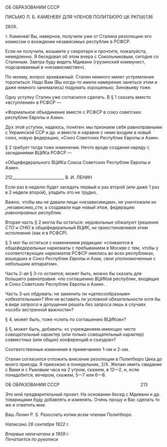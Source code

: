 ОБ ОБРАЗОВАНИИ СССР

ПИСЬМО Л. Б. КАМЕНЕВУ ДЛЯ ЧЛЕНОВ ПОЛИТБЮРО ЦК РКП(б)136

26/IX.

т. Каменев! Вы, наверное, получили уже от Сталина резолюцию его комиссии о вхождении независимых республик в РСФСР.

Если не получили, возьмите у секретаря и прочтите, пожалуйста, немедленно. Я бе­седовал об этом вчера с Сокольниковым, сегодня со Сталиным. Завтра буду видеть Мдивани (грузинский коммунист, подозреваемый в «независимстве»).

По-моему, вопрос архиважный. Сталин немного имеет устремление торопиться. На­до Вам (Вы когда-то имели намерение заняться этим и даже немного занимались) по­думать хорошенько; Зиновьеву тоже.

Одну уступку Сталин уже согласился сделать. В § 1 сказать вместо «вступления» в РСФСР —

«Формальное объединение вместе с РСФСР в союз советских республик Ев­ропы и Азии».

Дух этой уступки, надеюсь, понятен: мы признаем себя равноправными с Украин­ской ССР и др. и вместе и наравне с ними входим в новый союз, новую федерацию, «Союз Советских Республик Европы и Азии».

§ 2 требует тогда тоже изменения. Нечто вроде создания наряду с заседаниями ВЦИКа РСФСР —

«Общефедерального ВЦИКа Союза Советских Республик Европы и Азии».

  

212__________________________ В. И. ЛЕНИН

Если раз в неделю будет заседать первый и раз второй (или даже 1 раз в 2 недели второй), уладить это не трудно.

Важно, чтобы мы не давали пищи «независимцам», не уничтожали их _независимо­__сти,_ а создавали еще _новый этаж,_ федерацию _равноправных_ республик.

Вторая часть § 2 могла бы остаться: недовольные обжалуют (решения _СТО_ и _СНК)_ в общефедеральный ВЦИК, _не приостанавливая этим_ исполнения (как и в РСФСР).

§ 3 мог бы остаться с изменением редакции: «сливаются в _общефедеральные_ нарко­маты с пребыванием в Москве с тем, чтобы у соответствующих наркоматов РСФСР имелись во всех республиках, _вошедших в Союз Республик Европы и Азии,_ свои упол­номоченные с небольшим аппаратом».

Часть 2-ая § 3-го остается; может быть, можно бы сказать для большего равнопра­вия: «по соглашению _ВЦИКов_ республик, входящих в Союз Советских Республик Ев­ропы и Азии».

Часть 3-ью обдумать: не заменить ли «целесообразным» _«обязательным»?_ Или не вставить ли _условной_ обязательности хотя бы в виде _запроса_ и допущения решать без запроса лишь в случаях «особо экстренной важности»?

§ 4, может быть, тоже «слить по соглашению ВЦИКов»?

§ 5, может быть, добавить: «с учреждением имеющих _чисто совещательный_ харак­тер (или _только_ совещательный характер) совместных (или общих) конференций и съездов»?

Соответственные изменения в примечаниях 1-ом и 2-ом.

Сталин согласился отложить внесение резолюции в Политбюро Цека до моего при­езда. Я приезжаю в понедельник, 2/Х. Желаю иметь свидание с Вами и с Рыковым часа на 2 утром, скажем, в 12—2, и, если понадобится, вечером, скажем, 5—7 или 6—8.

  

ОБ ОБРАЗОВАНИИ СССР                                                                  213

Это мой предварительный проект. На основании бесед с Мдивани и др. товарищами буду добавлять и изменять. Очень прошу и Вас сделать то же и ответить мне.

Ваш _Ленин_ P. S. Разослать копии _всем_ членам Политбюро.

_Написано 26 сентября 1922 г._

_Впервые напечатано в 1959 г.                                                              Печатается по рукописи_